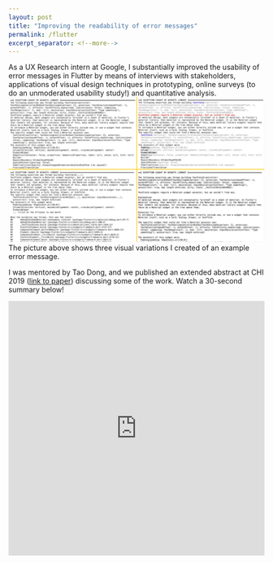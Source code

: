```yaml
---
layout: post
title: "Improving the readability of error messages"
permalink: /flutter
excerpt_separator: <!--more-->
---
```


As a UX Research intern at Google, I substantially improved the usability of error messages in Flutter by means of interviews with stakeholders, applications of visual design techniques in prototyping, online surveys (to do an unmoderated usability study!) and quantitative analysis. <img src="/assets/flutter/variations.png"/> <!--more-->
The picture above shows three visual variations I created of an example error message.

I was mentored by Tao Dong, and we published an extended abstract at CHI 2019 ([link to paper](/files/error-messages-chi2019-khandwala.pdf)) discussing some of the work. Watch a 30-second summary below!
<iframe width="100%" height="500px" src="https://www.youtube.com/embed/Sd2UweBhUc0" frameborder="0" allow="accelerometer; autoplay; clipboard-write; encrypted-media; gyroscope; picture-in-picture" allowfullscreen></iframe>
